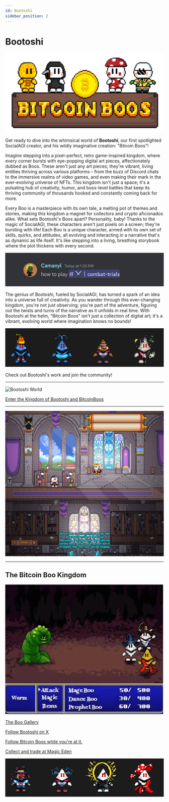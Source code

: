 ```yaml
---
id: Bootoshi
sidebar_position: 2
---
```


# Bootoshi

![Bitcoin Boos](images/BITCOIN_BOOS.png)

Get ready to dive into the whimsical world of **Bootoshi**, our first spotlighted SocialAGI creator, and his wildly imaginative creation: "Bitcoin Boos"!

Imagine stepping into a pixel-perfect, retro game-inspired kingdom, where every corner bursts with eye-popping digital art pieces, affectionately dubbed as Boos. These aren't just any art pieces; they're vibrant, living entities thriving across various platforms – from the buzz of Discord chats to the immersive realms of video games, and even making their mark in the ever-evolving universe of NFTs. This kingdom isn't just a space; it's a pulsating hub of creativity, humor, and boss-level battles that keep its thriving community of thousands hooked and constantly coming back for more.

Every Boo is a masterpiece with its own tale, a melting pot of themes and stories, making this kingdom a magnet for collectors and crypto aficionados alike. What sets Bootoshi's Boos apart? Personality, baby! Thanks to the magic of SocialAGI, these characters aren't just pixels on a screen; they're bursting with life! Each Boo is a unique character, armed with its own set of skills, quirks, and attitudes, all evolving and interacting in a narrative that's as dynamic as life itself. It's like stepping into a living, breathing storybook where the plot thickens with every second.

![Boo Chat - Discord](images/BooChat.gif)

The genius of Bootoshi, fueled by SocialAGI, has turned a spark of an idea into a universe full of creativity. As you wander through this ever-changing kingdom, you're not just observing; you're part of the adventure, figuring out the twists and turns of the narrative as it unfolds in real time. With Bootoshi at the helm, "Bitcoin Boos" isn't just a collection of digital art; it's a vibrant, evolving world where imagination knows no bounds!

![Bitcoin Boos](images/boos1.png)

Check out Bootoshi's work and join the community!

---

![Bootoshi World](images/bootoshiWorld.gif)

[Enter the Kingdom of Bootoshi and BitcoinBoos](https://bitcoinboos.com/)

---

![Bootoshi World](images/bootoshiWorld2.png)

---

## The Bitcoin Boo Kingdom

![Boo Discord](images/BooDiscord1.gif)

[The Boo Gallery](https://boos.gallery/)

[Follow Bootoshi on X](https://twitter.com/KingBootoshi)

[Follow Bitcoin Boos while you're at it.](https://twitter.com/BitcoinBoos)

[Collect and trade at Magic Eden](https://twitter.com/BitcoinBoos)

![Bitcoin Boos](images/boos3.png)
